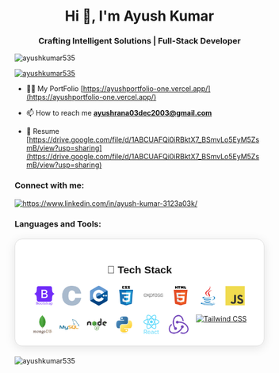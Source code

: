 <h1 align="center">Hi 👋, I'm Ayush Kumar</h1>
<h3 align="center">Crafting Intelligent Solutions | Full-Stack Developer </h3>

<p align="left"> <img src="https://komarev.com/ghpvc/?username=ayushkumar535&label=Profile%20views&color=0e75b6&style=flat" alt="ayushkumar535" /> </p>

<p align="left"> <a href="https://github.com/ryo-ma/github-profile-trophy"><img src="https://github-profile-trophy.vercel.app/?username=ayushkumar535" alt="ayushkumar535" /></a> </p>

- 👨‍💻 My PortFolio [https://ayushportfolio-one.vercel.app/](https://ayushportfolio-one.vercel.app/)

- 📫 How to reach me **ayushrana03dec2003@gmail.com**

- 📄 Resume [https://drive.google.com/file/d/1ABCUAFQi0iRBktX7_BSmvLo5EyM5ZsmB/view?usp=sharing](https://drive.google.com/file/d/1ABCUAFQi0iRBktX7_BSmvLo5EyM5ZsmB/view?usp=sharing)

<h3 align="left">Connect with me:</h3>
<p align="left">
<a href="https://linkedin.com/in/https://www.linkedin.com/in/ayush-kumar-3123a03k/" target="blank"><img align="center" src="https://raw.githubusercontent.com/rahuldkjain/github-profile-readme-generator/master/src/images/icons/Social/linked-in-alt.svg" alt="https://www.linkedin.com/in/ayush-kumar-3123a03k/" height="30" width="40" /></a>
</p>

<h3 align="left">Languages and Tools:</h3>
<div style="max-width: 700px; margin: 20px auto; padding: 20px; border-radius: 15px; box-shadow: 0 4px 20px rgba(0, 0, 0, 0.1); border: 1px solid #e0e0e0; background-color: #ffffff; text-align: center;">
  <h2 style="margin-bottom: 20px; font-family: Arial, sans-serif;">🚀 Tech Stack</h2>
  <div style="display: flex; flex-wrap: wrap; justify-content: center; gap: 15px;">
    <a href="https://getbootstrap.com" target="_blank" title="Bootstrap">
      <img src="https://raw.githubusercontent.com/devicons/devicon/master/icons/bootstrap/bootstrap-plain-wordmark.svg" alt="Bootstrap" width="40" height="40"/>
    </a>
    <a href="https://www.cprogramming.com/" target="_blank" title="C">
      <img src="https://raw.githubusercontent.com/devicons/devicon/master/icons/c/c-original.svg" alt="C" width="40" height="40"/>
    </a>
    <a href="https://www.w3schools.com/cpp/" target="_blank" title="C++">
      <img src="https://raw.githubusercontent.com/devicons/devicon/master/icons/cplusplus/cplusplus-original.svg" alt="C++" width="40" height="40"/>
    </a>
    <a href="https://www.w3schools.com/css/" target="_blank" title="CSS3">
      <img src="https://raw.githubusercontent.com/devicons/devicon/master/icons/css3/css3-original-wordmark.svg" alt="CSS3" width="40" height="40"/>
    </a>
    <a href="https://expressjs.com" target="_blank" title="Express.js">
      <img src="https://raw.githubusercontent.com/devicons/devicon/master/icons/express/express-original-wordmark.svg" alt="Express.js" width="40" height="40"/>
    </a>
    <a href="https://www.w3.org/html/" target="_blank" title="HTML5">
      <img src="https://raw.githubusercontent.com/devicons/devicon/master/icons/html5/html5-original-wordmark.svg" alt="HTML5" width="40" height="40"/>
    </a>
    <a href="https://www.java.com" target="_blank" title="Java">
      <img src="https://raw.githubusercontent.com/devicons/devicon/master/icons/java/java-original.svg" alt="Java" width="40" height="40"/>
    </a>
    <a href="https://developer.mozilla.org/en-US/docs/Web/JavaScript" target="_blank" title="JavaScript">
      <img src="https://raw.githubusercontent.com/devicons/devicon/master/icons/javascript/javascript-original.svg" alt="JavaScript" width="40" height="40"/>
    </a>
    <a href="https://www.mongodb.com/" target="_blank" title="MongoDB">
      <img src="https://raw.githubusercontent.com/devicons/devicon/master/icons/mongodb/mongodb-original-wordmark.svg" alt="MongoDB" width="40" height="40"/>
    </a>
    <a href="https://www.mysql.com/" target="_blank" title="MySQL">
      <img src="https://raw.githubusercontent.com/devicons/devicon/master/icons/mysql/mysql-original-wordmark.svg" alt="MySQL" width="40" height="40"/>
    </a>
    <a href="https://nodejs.org" target="_blank" title="Node.js">
      <img src="https://raw.githubusercontent.com/devicons/devicon/master/icons/nodejs/nodejs-original-wordmark.svg" alt="Node.js" width="40" height="40"/>
    </a>
    <a href="https://www.python.org" target="_blank" title="Python">
      <img src="https://raw.githubusercontent.com/devicons/devicon/master/icons/python/python-original.svg" alt="Python" width="40" height="40"/>
    </a>
    <a href="https://reactjs.org/" target="_blank" title="React">
      <img src="https://raw.githubusercontent.com/devicons/devicon/master/icons/react/react-original-wordmark.svg" alt="React" width="40" height="40"/>
    </a>
    <a href="https://redux.js.org" target="_blank" title="Redux">
      <img src="https://raw.githubusercontent.com/devicons/devicon/master/icons/redux/redux-original.svg" alt="Redux" width="40" height="40"/>
    </a>
    <a href="https://tailwindcss.com/" target="_blank" title="Tailwind CSS">
      <img src="https://www.vectorlogo.zone/logos/tailwindcss/tailwindcss-icon.svg" alt="Tailwind CSS" width="40" height="40"/>
    </a>
  </div>
</div>


<p><img align="center" src="https://github-readme-stats.vercel.app/api/top-langs?username=ayushkumar535&show_icons=true&locale=en&layout=compact" alt="ayushkumar535" /></p>
